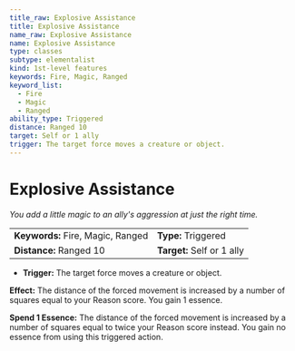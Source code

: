 ```yaml
---
title_raw: Explosive Assistance
title: Explosive Assistance
name_raw: Explosive Assistance
name: Explosive Assistance
type: classes
subtype: elementalist
kind: 1st-level features
keywords: Fire, Magic, Ranged
keyword_list:
  - Fire
  - Magic
  - Ranged
ability_type: Triggered
distance: Ranged 10
target: Self or 1 ally
trigger: The target force moves a creature or object.
---
```


# Explosive Assistance

*You add a little magic to an ally's aggression at just the right time.*

|                                   |                            |
| :-------------------------------- | :------------------------- |
| **Keywords:** Fire, Magic, Ranged | **Type:** Triggered        |
| **Distance:** Ranged 10           | **Target:** Self or 1 ally |

- **Trigger:** The target force moves a creature or object.

**Effect:** The distance of the forced movement is increased by a number of squares equal to your Reason score. You gain 1 essence.

**Spend 1 Essence:** The distance of the forced movement is increased by a number of squares equal to twice your Reason score instead. You gain no essence from using this triggered action.
